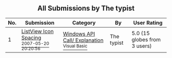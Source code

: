 ﻿<div align="center">

## All Submissions by The typist

</div>

No.  | Submission | Category | By   | User Rating
---- | ---------- | -------- | ---- | -----------
1 | [ListView Icon Spacing<br /><sup>2007-05-20 20:20:56</sup>](https://github.com/Planet-Source-Code/the-typist-listview-icon-spacing__1-68635) | [Windows API Call/ Explanation<br /><sup>Visual Basic</sup>](../ByCategory/windows-api-call-explanation__1-39.md) | The typist | 5.0 (15 globes from 3 users)
